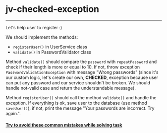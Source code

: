 # jv-checked-exception

---
Let's help user to register :)

We should implement the methods:

- `registerUser()` in UserService class
- `validate()` in PasswordValidator class

Method `validate()` should compare the `password` with `repeatPassword` and check
if their length is more or equal to 10. If not, throw exception `PasswordValidationException`
with message "Wrong passwords" (since it's our custom logic, let's create our own, **CHECKED**, exception
because user can put any password and our service shouldn't be broken. We should handle not-valid
case and return the understandable message).

Method `registerUser()` should call the method `validate()` and handle the exception.
If everything is ok, save user to the database (use method `saveUser()`),
if not, print the message "Your passwords are incorrect. Try again.".

#### [Try to avoid these common mistakes while solving task](https://mate-academy.github.io/jv-program-common-mistakes/java-core/exceptions/password-validation)
